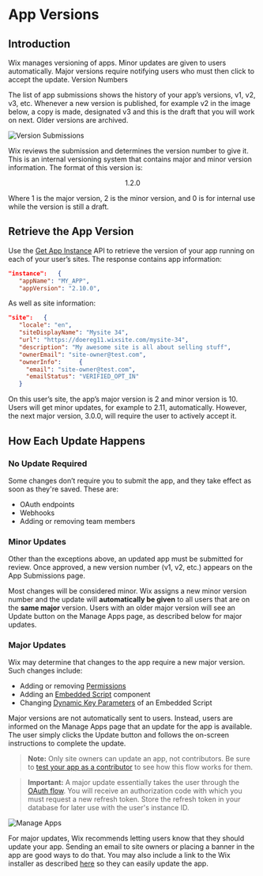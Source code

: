 # App Versions

## Introduction

Wix manages versioning of apps. Minor updates are given to users automatically. Major versions require notifying users who must then click to accept the update.
Version Numbers

The list of app submissions shows the history of your app’s versions, v1, v2, v3, etc. Whenever a new version is published, for example v2 in the image below, a copy is made, designated v3 and this is the draft that you will work on next. Older versions are archived.

![Version Submissions](./../app-submissions2.png)

Wix reviews the submission and determines the version number to give it. This is an internal  versioning system that contains major and minor version information. The format of this version is:

<div align="center">
1.2.0
</div>

Where 1 is the major version, 2 is the minor version, and 0 is for internal use while the version is still a draft.

## Retrieve the App Version

Use the [Get App Instance](https://dev.wix.com/api/rest/app-management/apps/app-instance/get-app-instance) API to retrieve the version of your app running on each of your user’s sites. The response contains app information:

```JSON
"instance":   {
   "appName": "MY_APP",
   "appVersion": "2.10.0",
```

As well as site information:

```JSON
"site":   {
   "locale": "en",
   "siteDisplayName": "Mysite 34",
   "url": "https://doereg11.wixsite.com/mysite-34",
   "description": "My awesome site is all about selling stuff",
   "ownerEmail": "site-owner@test.com",
   "ownerInfo":     {
     "email": "site-owner@test.com",
     "emailStatus": "VERIFIED_OPT_IN"
   }
```

On this user’s site, the app’s major version is 2 and minor version is 10. Users will get minor updates, for example to 2.11, automatically. However, the next major version, 3.0.0, will require the user to actively accept it.

## How Each Update Happens

### No Update Required

Some changes don’t require you to submit the app, and they take effect as soon as they're saved. These are:

* OAuth endpoints
* Webhooks
* Adding or removing team members

### Minor Updates

Other than the exceptions above, an updated app must be submitted for review. Once approved, a new version number (v1, v2, etc.) appears on the App Submissions page.

Most changes will be considered minor. Wix assigns a new minor version number and the update will **automatically be given** to all users that are on the **same major** version. Users with an older major version will see an Update button on the Manage Apps page, as described below for major updates.

### Major Updates

Wix may determine that changes to the app require a new major version. Such changes include:
* Adding or removing [Permissions](https://devforum.wix.com/kb/en/article/about-permissions)
* Adding an [Embedded Script](https://devforum.wix.com/kb/en/article/set-up-an-embedded-script-component) component
* Changing [Dynamic Key Parameters](https://devforum.wix.com/kb/en/article/embedded-script-dynamic-parameters) of an Embedded Script

Major versions are not automatically sent to users. Instead, users are informed on the Manage Apps page that an update for the app is available. The user simply clicks the Update button and follows the on-screen instructions to complete the update.

> **Note:**
> Only site owners can update an app, not contributors. Be sure to [test your app as a contributor](https://devforum.wix.com/kb/en/article/test-your-app-as-a-contributor) to see how this flow works for them.

> **Important:**
> A major update essentially takes the user through the [OAuth flow](https://dev.wix.com/api/rest/getting-started/authentication). You will receive an authorization code with which you must request a new refresh token. Store the refresh token in your database for later use with the user's instance ID.

![Manage Apps](./../app-manager-update.png)

For major updates, Wix recommends letting users know that they should update your app. Sending an email to site owners or placing a banner in the app are good ways to do that. You may also include a link to the Wix installer as described [here](https://dev.wix.com/api/rest/getting-started/authentication#getting-started_authentication_step-2-app-sends-users-to-authorize-the-app) so they can easily update the app.
